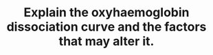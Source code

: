 ---
title: "Explain the oxyhaemoglobin dissociation curve and the factors that may alter it."
entityType: SAQ
exam: PEX
college: CICM
year: 2015
sitting: B
question: 05
passRate: 77
EC_expectedDomains:
- "Marks were awarded for an appropriate curve with values, an explanation of the nature of positive cooperatively and notes on those factors causing changes in the p50 or \"shifts” in the curve."
- "Most candidates were able to provide the required sigmoid shaped curve with appropriate key value points (p50, venous and arterial points)."
EC_extraCredit:
- "Better candidates were able to identify p50 as a measure of avidity or affinity for oxygen and commented on T- Tense and R- Relaxed states, the role and production of 2,3 DPG , binding to the beta chains (nature of the lack effect on foetal haemoglobin)."
- "Describing the mechanisms associated with factors shifting the curve and commenting on changes in oxygen content over the steep and flatter parts of the curves gained additional marks."
EC_errorsCommon:
- "Candidates are reminded to answer the question asked - no marks were awarded for a description of dissolved oxygen delivery."
- "Some answers confused the Bohr and Haldane effects."
---